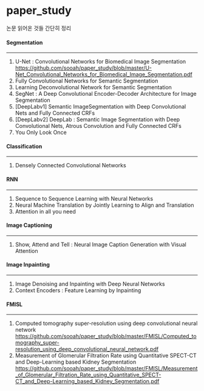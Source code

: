 # paper_study

논문 읽어온 것들 간단히 정리

#### Segmentation

-----

1. U-Net : Convolutional Networks for Biomedical Image Segmentation
<https://github.com/sooah/paper_study/blob/master/U-Net_Convolutional_Networks_for_Biomedical_Image_Segmentation.pdf>
2. Fully Convolutional Networks for Semantic Segmentation
3. Learning Deconvolutional Network for Semantic Segmentation
4. SegNet : A Deep Convolutional Encoder-Decoder Architecture for Image Segmentation
5. [DeepLabv1] Semantic ImageSegmentation with Deep Convolutional Nets and Fully Connected CRFs
6. [DeepLabv2] DeepLab : Semantic Image Segmentation with Deep Convolutional Nets, Atrous Convolution and Fully Connected CRFs
7. You Only Look Once


#### Classification

- - -

1. Densely Connected Convolutional Networks


#### RNN

---

1. Sequence to Sequence Learning with Neural Networks
2. Neural Machine Translation by Jointly Learning to Align and Translation
3. Attention in all you need

#### Image Captioning

---

1. Show, Attend and Tell : Neural Image Caption Generation with Visual Attention


#### Image Inpainting

---

1. Image Denoising and Inpainting with Deep Neural Networks
2. Context Encoders : Feature Learning by Inpainting

#### FMISL

-----

1. Computed tomography super-resolution using deep convolutional neural network 
<https://github.com/sooah/paper_study/blob/master/FMISL/Computed_tomography_super-resolution_using_deep_convolutional_neural_network.pdf>
2. Measurement of Glomerular Filtration Rate using Quantitative SPECT-CT and Deep-Learning based Kidney Segmentation
<https://github.com/sooah/paper_study/blob/master/FMISL/Measurement_of_Glomerular_Filtration_Rate_using_Quantitative_SPECT-CT_and_Deep-Learning_based_Kidney_Segmentation.pdf>
